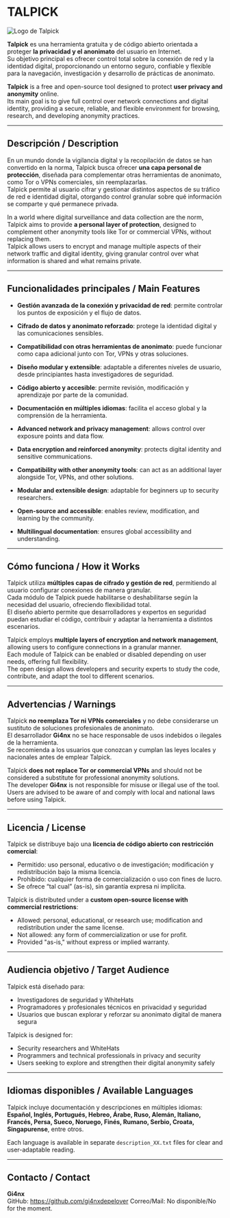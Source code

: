 # TALPICK

![Logo de Talpick](https://files.catbox.moe/358s77.png)

**Talpick** es una herramienta gratuita y de código abierto orientada a proteger **la privacidad y el anonimato** del usuario en Internet.  
Su objetivo principal es ofrecer control total sobre la conexión de red y la identidad digital, proporcionando un entorno seguro, confiable y flexible para la navegación, investigación y desarrollo de prácticas de anonimato.

**Talpick** is a free and open-source tool designed to protect **user privacy and anonymity** online.  
Its main goal is to give full control over network connections and digital identity, providing a secure, reliable, and flexible environment for browsing, research, and developing anonymity practices.

---

## Descripción / Description

En un mundo donde la vigilancia digital y la recopilación de datos se han convertido en la norma, Talpick busca ofrecer **una capa personal de protección**, diseñada para complementar otras herramientas de anonimato, como Tor o VPNs comerciales, sin reemplazarlas.  
Talpick permite al usuario cifrar y gestionar distintos aspectos de su tráfico de red e identidad digital, otorgando control granular sobre qué información se comparte y qué permanece privada.

In a world where digital surveillance and data collection are the norm, Talpick aims to provide **a personal layer of protection**, designed to complement other anonymity tools like Tor or commercial VPNs, without replacing them.  
Talpick allows users to encrypt and manage multiple aspects of their network traffic and digital identity, giving granular control over what information is shared and what remains private.

---

## Funcionalidades principales / Main Features

- **Gestión avanzada de la conexión y privacidad de red**: permite controlar los puntos de exposición y el flujo de datos.  
- **Cifrado de datos y anonimato reforzado**: protege la identidad digital y las comunicaciones sensibles.  
- **Compatibilidad con otras herramientas de anonimato**: puede funcionar como capa adicional junto con Tor, VPNs y otras soluciones.  
- **Diseño modular y extensible**: adaptable a diferentes niveles de usuario, desde principiantes hasta investigadores de seguridad.  
- **Código abierto y accesible**: permite revisión, modificación y aprendizaje por parte de la comunidad.  
- **Documentación en múltiples idiomas**: facilita el acceso global y la comprensión de la herramienta.  

- **Advanced network and privacy management**: allows control over exposure points and data flow.  
- **Data encryption and reinforced anonymity**: protects digital identity and sensitive communications.  
- **Compatibility with other anonymity tools**: can act as an additional layer alongside Tor, VPNs, and other solutions.  
- **Modular and extensible design**: adaptable for beginners up to security researchers.  
- **Open-source and accessible**: enables review, modification, and learning by the community.  
- **Multilingual documentation**: ensures global accessibility and understanding.

---

## Cómo funciona / How it Works

Talpick utiliza **múltiples capas de cifrado y gestión de red**, permitiendo al usuario configurar conexiones de manera granular.  
Cada módulo de Talpick puede habilitarse o deshabilitarse según la necesidad del usuario, ofreciendo flexibilidad total.  
El diseño abierto permite que desarrolladores y expertos en seguridad puedan estudiar el código, contribuir y adaptar la herramienta a distintos escenarios.

Talpick employs **multiple layers of encryption and network management**, allowing users to configure connections in a granular manner.  
Each module of Talpick can be enabled or disabled depending on user needs, offering full flexibility.  
The open design allows developers and security experts to study the code, contribute, and adapt the tool to different scenarios.

---

## Advertencias / Warnings

Talpick **no reemplaza Tor ni VPNs comerciales** y no debe considerarse un sustituto de soluciones profesionales de anonimato.  
El desarrollador **Gi4nx** no se hace responsable de usos indebidos o ilegales de la herramienta.  
Se recomienda a los usuarios que conozcan y cumplan las leyes locales y nacionales antes de emplear Talpick.

Talpick **does not replace Tor or commercial VPNs** and should not be considered a substitute for professional anonymity solutions.  
The developer **Gi4nx** is not responsible for misuse or illegal use of the tool.  
Users are advised to be aware of and comply with local and national laws before using Talpick.

---

## Licencia / License

Talpick se distribuye bajo una **licencia de código abierto con restricción comercial**:

- Permitido: uso personal, educativo o de investigación; modificación y redistribución bajo la misma licencia.  
- Prohibido: cualquier forma de comercialización o uso con fines de lucro.  
- Se ofrece “tal cual” (as-is), sin garantía expresa ni implícita.

Talpick is distributed under a **custom open-source license with commercial restrictions**:

- Allowed: personal, educational, or research use; modification and redistribution under the same license.  
- Not allowed: any form of commercialization or use for profit.  
- Provided "as-is," without express or implied warranty.

---

## Audiencia objetivo / Target Audience

Talpick está diseñado para:  
- Investigadores de seguridad y WhiteHats  
- Programadores y profesionales técnicos en privacidad y seguridad  
- Usuarios que buscan explorar y reforzar su anonimato digital de manera segura

Talpick is designed for:  
- Security researchers and WhiteHats  
- Programmers and technical professionals in privacy and security  
- Users seeking to explore and strengthen their digital anonymity safely

---

## Idiomas disponibles / Available Languages

Talpick incluye documentación y descripciones en múltiples idiomas:  
**Español, Inglés, Portugués, Hebreo, Árabe, Ruso, Alemán, Italiano, Francés, Persa, Sueco, Noruego, Finés, Rumano, Serbio, Croata, Singapurense**, entre otros.

Each language is available in separate `description_XX.txt` files for clear and user-adaptable reading.

---

## Contacto / Contact

**Gi4nx**  
GitHub: https://github.com/gi4nxdepelover
Correo/Mail: No disponible/No for the moment.

